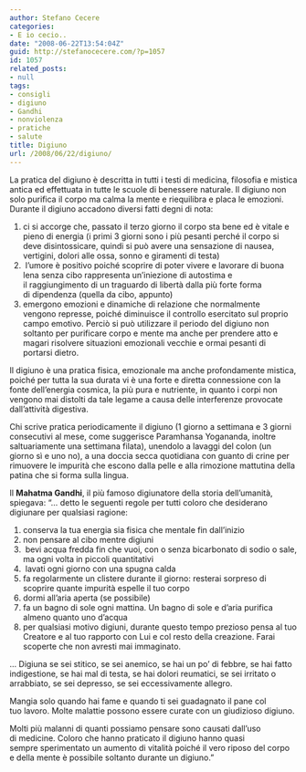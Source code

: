 ```yaml
---
author: Stefano Cecere
categories:
- E io cecio..
date: "2008-06-22T13:54:04Z"
guid: http://stefanocecere.com/?p=1057
id: 1057
related_posts:
- null
tags:
- consigli
- digiuno
- Gandhi
- nonviolenza
- pratiche
- salute
title: Digiuno
url: /2008/06/22/digiuno/
---
```


La pratica del digiuno è descritta in tutti i testi di medicina, filosofia e mistica antica ed effettuata in tutte le scuole di benessere naturale. Il digiuno non solo purifica il corpo ma calma la mente e riequilibra e placa le emozioni. Durante il digiuno accadono diversi fatti degni di nota:

  1. ci si accorge che, passato il terzo giorno il corpo sta bene ed è vitale e pieno di energia (i primi 3 giorni sono i più pesanti perché il corpo si deve disintossicare, quindi si può avere una sensazione di nausea, vertigini, dolori alle ossa, sonno e giramenti di testa)
  2.  l&#8217;umore è positivo poiché scoprire di poter vivere e lavorare di buona lena senza cibo rappresenta un&#8217;iniezione di autostima e il raggiungimento di un traguardo di libertà dalla più forte forma di dipendenza (quella da cibo, appunto)
  3. emergono emozioni e dinamiche di relazione che normalmente vengono represse, poiché diminuisce il controllo esercitato sul proprio campo emotivo. Perciò si può utilizzare il periodo del digiuno non soltanto per purificare corpo e mente ma anche per prendere atto e magari risolvere situazioni emozionali vecchie e ormai pesanti di portarsi dietro.

Il digiuno è una pratica fisica, emozionale ma anche profondamente mistica, poiché per tutta la sua durata vi è una forte e diretta connessione con la fonte dell&#8217;energia cosmica, la più pura e nutriente, in quanto i corpi non vengono mai distolti da tale legame a causa delle interferenze provocate dall&#8217;attività digestiva.
  
Chi scrive pratica periodicamente il digiuno (1 giorno a settimana e 3 giorni consecutivi al mese, come suggerisce Paramhansa Yogananda, inoltre saltuariamente una settimana filata), unendolo a lavaggi del colon (un giorno sì e uno no), a una doccia secca quotidiana con guanto di crine per rimuovere le impurità che escono dalla pelle e alla rimozione mattutina della patina che si forma sulla lingua.

Il **Mahatma Gandhi**, il più famoso digiunatore della storia dell&#8217;umanità, spiegava: &#8220;&#8230; detto le seguenti regole per tutti coloro che desiderano digiunare per qualsiasi ragione:

  1. conserva la tua energia sia fisica che mentale fin dall&#8217;inizio
  2. non pensare al cibo mentre digiuni
  3.  bevi acqua fredda fin che vuoi, con o senza bicarbonato di sodio o sale, ma ogni volta in piccoli quantitativi
  4.  lavati ogni giorno con una spugna calda
  5. fa regolarmente un clistere durante il giorno: resterai sorpreso di scoprire quante impurità espelle il tuo corpo
  6. dormi all&#8217;aria aperta (se possibile)
  7. fa un bagno di sole ogni mattina. Un bagno di sole e d&#8217;aria purifica almeno quanto uno d&#8217;acqua
  8. per qualsiasi motivo digiuni, durante questo tempo prezioso pensa al tuo Creatore e al tuo rapporto con Lui e col resto della creazione. Farai scoperte che non avresti mai immaginato.

&#8230; Digiuna se sei stitico, se sei anemico, se hai un po&#8217; di febbre, se hai fatto indigestione, se hai mal di testa, se hai dolori reumatici, se sei irritato o arrabbiato, se sei depresso, se sei eccessivamente allegro.

Mangia solo quando hai fame e quando ti sei guadagnato il pane col tuo lavoro. Molte malattie possono essere curate con un giudizioso digiuno. 
  
Molti più malanni di quanti possiamo pensare sono causati dall&#8217;uso di medicine. Coloro che hanno praticato il digiuno hanno quasi sempre sperimentato un aumento di vitalità poiché il vero riposo del corpo e della mente è possibile soltanto durante un digiuno.&#8221;